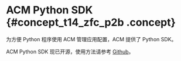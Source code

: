 # ACM Python SDK {#concept_t14_zfc_p2b .concept}

为方便 Python 程序使用 ACM 管理应用配置，ACM 提供了 Python SDK。

ACM Python SDK 现已开源，使用方法请参考 [Github](https://github.com/alibaba/acm-sdk-python)。

